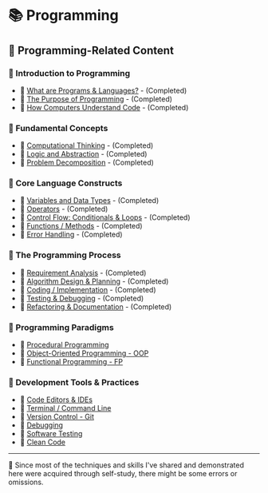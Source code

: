 # 📚 Programming

## 🔗 Programming-Related Content

### 📕 Introduction to Programming

- 📖 [What are Programs & Languages?](./01-introduction-to-programming/1_1-what-are-programs-and-languages.md) - (Completed)
- 📖 [The Purpose of Programming](./01-introduction-to-programming/1_2-the-purpose-of-programming.md) - (Completed)
- 📖 [How Computers Understand Code](./01-introduction-to-programming/1_3-how-computers-understand-code.md) - (Completed)

### 📕 Fundamental Concepts

- 📖 [Computational Thinking](./02-fundamental-concepts/2_1-computational-thinking.md) - (Completed)
- 📖 [Logic and Abstraction](./02-fundamental-concepts/2_2-logic-and-abstraction.md) - (Completed)
- 📖 [Problem Decomposition](./02-fundamental-concepts/2_3-problem-decomposition.md) - (Completed)

### 📕 Core Language Constructs

- 📖 [Variables and Data Types](./03-core-language-constructs/3_1-variables-and-data-types.md) - (Completed)
- 📖 [Operators](./03-core-language-constructs/3_2-operators.md) - (Completed)
- 📖 [Control Flow: Conditionals & Loops](./03-core-language-constructs/3_3-control-flow.md) - (Completed)
- 📖 [Functions / Methods](./03-core-language-constructs/3_4-functions-or-methods.md) - (Completed)
- 📖 [Error Handling](./03-core-language-constructs/3_5-error-handing.md) - (Completed)

### 📕 The Programming Process

- 📖 [Requirement Analysis](./04-the-programming-process/4_1-requirement-analysis.md) - (Completed)
- 📖 [Algorithm Design & Planning](./04-the-programming-process/4_2-algorithm-design-and-planning.md) - (Completed)
- 📖 [Coding / Implementation](./04-the-programming-process/4_3-coding-or-implementation.md) - (Completed)
- 📖 [Testing & Debugging](./04-the-programming-process/4_4-testing-and-debugging.md) - (Completed)
- 📖 [Refactoring & Documentation](./04-the-programming-process/4_5-refactoring-and-documentation.md) - (Completed)

### 📕 Programming Paradigms

- 📖 [Procedural Programming](./05-programming-paradigms/5_1-procedural-programming.md)
- 📖 [Object-Oriented Programming - OOP](./05-programming-paradigms/5_2-object-oriented-programming.md)
- 📖 [Functional Programming - FP](./05-programming-paradigms/5_3-functional-programming.md)

### 📕 Development Tools & Practices

- 📖 [Code Editors & IDEs](./06-development-tools-and-practices/6_1-code-editors-and-ides.md)
- 📖 [Terminal / Command Line](./06-development-tools-and-practices/6_2-terminal-or-command-line.md)
- 📖 [Version Control - Git](./06-development-tools-and-practices/6_3-version-control-git.md)
- 📖 [Debugging](./06-development-tools-and-practices/6_4-debugging.md)
- 📖 [Software Testing](./06-development-tools-and-practices/6_5-software-testing.md)
- 📖 [Clean Code](./06-development-tools-and-practices/6_6-clean-code.md)

---

📍 Since most of the techniques and skills I've shared and demonstrated here were acquired through self-study, there might be some errors or omissions.